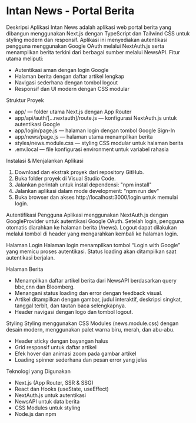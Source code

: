 # Intan News - Portal Berita 

Deskripsi Aplikasi 
Intan News adalah aplikasi web portal berita yang dibangun menggunakan Next.js dengan TypeScript dan Tailwind CSS untuk styling modern dan responsif. Aplikasi ini menyediakan autentikasi pengguna menggunakan Google OAuth melalui NextAuth.js serta menampilkan berita terkini dari berbagai sumber melalui NewsAPI.
Fitur utama meliputi:
- Autentikasi aman dengan login Google
- Halaman berita dengan daftar artikel lengkap
- Navigasi sederhana dengan tombol logout
- Responsif dan UI modern dengan CSS modular

Struktur Proyek
- app/ — folder utama Next.js dengan App Router
- app/api/auth/[...nextauth]/route.js — konfigurasi NextAuth.js untuk autentikasi Google
- app/login/page.js — halaman login dengan tombol Google Sign-In
- app/news/page.js — halaman utama menampilkan berita
- styles/news.module.css — styling CSS modular untuk halaman berita
- .env.local — file konfigurasi environment untuk variabel rahasia
  
Instalasi & Menjalankan Aplikasi 
1. Download dan ekstrak proyek dari repository GitHub.
2. Buka folder proyek di Visual Studio Code.
3. Jalankan perintah untuk instal dependensi:
   "npm install"
4. Jalankan aplikasi dalam mode development:
   "npm run dev"
6. Buka browser dan akses http://localhost:3000/login untuk memulai login.

Autentifikasi Pengguna
Aplikasi menggunakan NextAuth.js dengan GoogleProvider untuk autentikasi Google OAuth. Setelah login, pengguna otomatis diarahkan ke halaman berita (/news). Logout dapat dilakukan melalui tombol di header yang mengarahkan kembali ke halaman login.

Halaman Login
Halaman login menampilkan tombol “Login with Google” yang memicu proses autentikasi. Status loading akan ditampilkan saat autentikasi berjalan.

Halaman Berita
- Menampilkan daftar artikel berita dari NewsAPI berdasarkan query bbc,cnn dan Bloomberg.
- Menangani status loading dan error dengan feedback visual.
- Artikel ditampilkan dengan gambar, judul interaktif, deskripsi singkat, tanggal terbit, dan tautan baca selengkapnya.
- Header navigasi dengan logo dan tombol logout.

Styling
Styling menggunakan CSS Modules (news.module.css) dengan desain modern, menggunakan palet warna biru, merah, dan abu-abu.
- Header sticky dengan bayangan halus
- Grid responsif untuk daftar artikel
- Efek hover dan animasi zoom pada gambar artikel
- Loading spinner sederhana dan pesan error yang jelas

Teknologi yang Digunakan
- Next.js (App Router, SSR & SSG)
- React dan Hooks (useState, useEffect)
- NextAuth.js untuk autentikasi
- NewsAPI untuk data berita
- CSS Modules untuk styling
- Node.js dan npm


